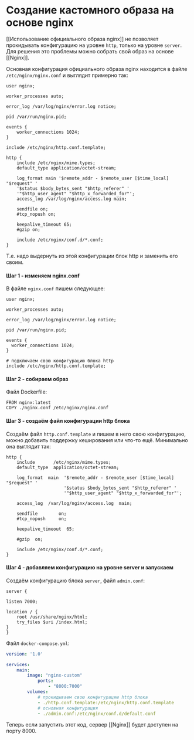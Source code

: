 # Создание кастомного образа на основе nginx

[[Использование официального образа nginx]] не позволяет прокидывать конфигурацию на уровне  `http`, только на уровне `server`. Для решения это проблемы можно собрать свой образ на основе [[Nginx]].

Основная конфигурация официального образа nginx находится в файле `/etc/nginx/nginx.conf`  и выглядит примерно так:

```
user nginx;

worker_processes auto;

error_log /var/log/nginx/error.log notice;

pid /var/run/nginx.pid;

events {
	worker_connections 1024;
}

include /etc/nginx/http.conf.template;

http {
	include /etc/nginx/mime.types;
	default_type application/octet-stream;

	log_format main '$remote_addr - $remote_user [$time_local] "$request" '
	'$status $body_bytes_sent "$http_referer" '
	'"$http_user_agent" "$http_x_forwarded_for"';
	access_log /var/log/nginx/access.log main;

	sendfile on;
	#tcp_nopush on;
	
	keepalive_timeout 65;
	#gzip on;
	
	include /etc/nginx/conf.d/*.conf;
}
```

  Т.е. надо выдернуть из этой конфигурации блок http и заменить его своим.

#### Шаг 1 - изменяем nginx.conf

В файле `nginx.conf`  пишем следующее:

```
user nginx;

worker_processes auto;

error_log /var/log/nginx/error.log notice;

pid /var/run/nginx.pid;

events {
  worker_connections 1024;
}

# подключаем свою конфигурацию блока http
include /etc/nginx/http.conf.template;
```

#### Шаг 2 - собираем образ

Файл Dockerfile:

```
FROM nginx:latest
COPY ./nginx.conf /etc/nginx/nginx.conf
```

#### Шаг 3 - создаём файл конфигурации http блока

Создаём файл `http.conf.template` и пишем в него свою конфигурацию, можно добавить поддержку кеширования или что-то ещё. Минимально она выглядит так:

```
http {
    include       /etc/nginx/mime.types;
    default_type  application/octet-stream;

    log_format  main  '$remote_addr - $remote_user [$time_local] "$request" '
                      '$status $body_bytes_sent "$http_referer" '
                      '"$http_user_agent" "$http_x_forwarded_for"';

    access_log  /var/log/nginx/access.log  main;

    sendfile        on;
    #tcp_nopush     on;

    keepalive_timeout  65;

    #gzip  on;

    include /etc/nginx/conf.d/*.conf;
}
```

#### Шаг 4 - добавляем конфигурацию на уровне server и запускаем

 Создаём конфигурацию блока `server`, файл `admin.conf`:

```
server {

listen 7000;

location / {
	root /usr/share/nginx/html;
	try_files $uri /index.html;
}
}
```

Файл `docker-compose.yml`:

```yml
version: '1.0'

services:
	main:
		image: "nginx-custom"
			ports:
				- "8000:7000"
		volumes:
			# прокидываем свою конфигурацию http блока
			- ./http.conf.template:/etc/nginx/http.conf.template
			# основная конфигурация
			- ./admin.conf:/etc/nginx/conf.d/default.conf
```

Теперь если запустить этот код, сервер [[Nginx]] будет доступен на порту 8000.